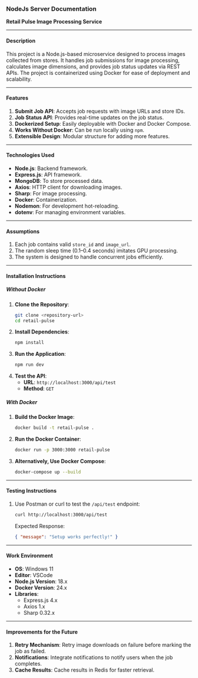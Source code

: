 ### **NodeJs Server Documentation**

**Retail Pulse Image Processing Service**

---

#### **Description**

This project is a Node.js-based microservice designed to process images collected from stores. It handles job submissions for image processing, calculates image dimensions, and provides job status updates via REST APIs. The project is containerized using Docker for ease of deployment and scalability.

---

#### **Features**

1. **Submit Job API**: Accepts job requests with image URLs and store IDs.
2. **Job Status API**: Provides real-time updates on the job status.
3. **Dockerized Setup**: Easily deployable with Docker and Docker Compose.
4. **Works Without Docker**: Can be run locally using `npm`.
5. **Extensible Design**: Modular structure for adding more features.

---

#### **Technologies Used**

- **Node.js**: Backend framework.
- **Express.js**: API framework.
- **MongoDB**: To store processed data.
- **Axios**: HTTP client for downloading images.
- **Sharp**: For image processing.
- **Docker**: Containerization.
- **Nodemon**: For development hot-reloading.
- **dotenv**: For managing environment variables.

---

#### **Assumptions**

1. Each job contains valid `store_id` and `image_url`.
2. The random sleep time (0.1–0.4 seconds) imitates GPU processing.
3. The system is designed to handle concurrent jobs efficiently.

---

#### **Installation Instructions**

##### **Without Docker**

1. **Clone the Repository**:
   ```bash
   git clone <repository-url>
   cd retail-pulse
   ```
2. **Install Dependencies**:
   ```bash
   npm install
   ```
3. **Run the Application**:
   ```bash
   npm run dev
   ```
4. **Test the API**:
   - **URL**: `http://localhost:3000/api/test`
   - **Method**: `GET`

##### **With Docker**

1. **Build the Docker Image**:
   ```bash
   docker build -t retail-pulse .
   ```
2. **Run the Docker Container**:
   ```bash
   docker run -p 3000:3000 retail-pulse
   ```
3. **Alternatively, Use Docker Compose**:
   ```bash
   docker-compose up --build
   ```

---

#### **Testing Instructions**

1. Use Postman or curl to test the `/api/test` endpoint:
   ```bash
   curl http://localhost:3000/api/test
   ```
   Expected Response:
   ```json
   { "message": "Setup works perfectly!" }
   ```

---

#### **Work Environment**

- **OS**: Windows 11
- **Editor**: VSCode
- **Node.js Version**: 18.x
- **Docker Version**: 24.x
- **Libraries**:
  - Express.js 4.x
  - Axios 1.x
  - Sharp 0.32.x

---

#### **Improvements for the Future**

1. **Retry Mechanism**: Retry image downloads on failure before marking the job as failed.
2. **Notifications**: Integrate notifications to notify users when the job completes.
3. **Cache Results**: Cache results in Redis for faster retrieval.
